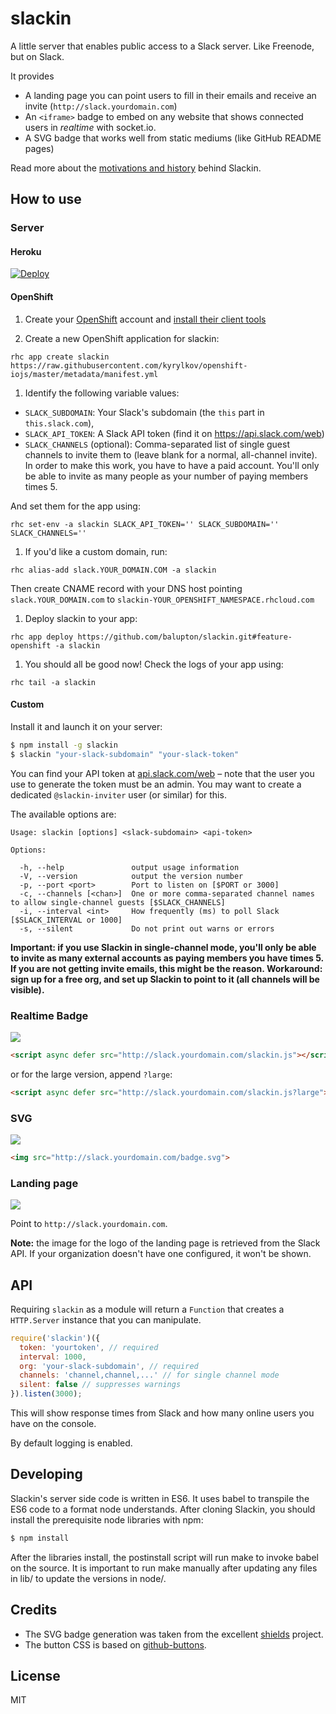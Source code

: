 
# slackin

A little server that enables public access
to a Slack server. Like Freenode, but on Slack.

It provides

- A landing page you can point users to fill in their
  emails and receive an invite (`http://slack.yourdomain.com`)
- An `<iframe>` badge to embed on any website
  that shows connected users in *realtime* with socket.io.
- A SVG badge that works well from static mediums
  (like GitHub README pages)

Read more about the [motivations and history](http://rauchg.com/slackin) behind Slackin.

## How to use

### Server


#### Heroku

[![Deploy](https://www.herokucdn.com/deploy/button.svg)](https://heroku.com/deploy?template=https://github.com/rauchg/slackin/tree/0.5.1)

#### OpenShift

1. Create your [OpenShift](https://openshift.redhat.com) account and [install their client tools](https://developers.openshift.com/en/managing-client-tools.html)

1. Create a new OpenShift application for slackin:

  ``` shell
  rhc app create slackin https://raw.githubusercontent.com/kyrylkov/openshift-iojs/master/metadata/manifest.yml
  ```

1. Identify the following variable values:

  - `SLACK_SUBDOMAIN`: Your Slack's subdomain (the `this` part in `this.slack.com`),
  - `SLACK_API_TOKEN`: A Slack API token (find it on https://api.slack.com/web)
  - `SLACK_CHANNELS` (optional): Comma-separated list of single guest channels to invite them to (leave blank for a normal, all-channel invite). In order to make this work, you have to have a paid account. You'll only be able to invite as many people as your number of paying members times 5.
  
  And set them for the app using:

  ``` shell
  rhc set-env -a slackin SLACK_API_TOKEN='' SLACK_SUBDOMAIN='' SLACK_CHANNELS=''
  ```

1. If you'd like a custom domain, run:

  ``` shell
  rhc alias-add slack.YOUR_DOMAIN.COM -a slackin
  ```
  
  Then create CNAME record with your DNS host pointing `slack.YOUR_DOMAIN.com` to `slackin-YOUR_OPENSHIFT_NAMESPACE.rhcloud.com`

1. Deploy slackin to your app:
  
  ``` shell
  rhc app deploy https://github.com/balupton/slackin.git#feature-openshift -a slackin
  ```

1. You should all be good now! Check the logs of your app using:
  
  ``` shell
  rhc tail -a slackin
  ```


#### Custom


Install it and launch it on your server:

```bash
$ npm install -g slackin
$ slackin "your-slack-subdomain" "your-slack-token"
```

You can find your API token at [api.slack.com/web](https://api.slack.com/web) – note that the user you use to generate the token must be an admin. You may want to create a dedicated `@slackin-inviter` user (or similar) for this.

The available options are:

```
Usage: slackin [options] <slack-subdomain> <api-token>

Options:

  -h, --help               output usage information
  -V, --version            output the version number
  -p, --port <port>        Port to listen on [$PORT or 3000]
  -c, --channels [<chan>]  One or more comma-separated channel names to allow single-channel guests [$SLACK_CHANNELS]
  -i, --interval <int>     How frequently (ms) to poll Slack [$SLACK_INTERVAL or 1000]
  -s, --silent             Do not print out warns or errors
```

**Important: if you use Slackin in single-channel mode, you'll only be
able to invite as many external accounts as paying members you have
times 5. If you are not getting invite emails, this might be the reason.
Workaround: sign up for a free org, and set up Slackin to point to it
(all channels will be visible).**

### Realtime Badge

[![](https://cldup.com/IaiPnDEAA6.gif)](http://slack.socket.io)

```html
<script async defer src="http://slack.yourdomain.com/slackin.js"></script>
```

or for the large version, append `?large`:

```html
<script async defer src="http://slack.yourdomain.com/slackin.js?large"></script>
```

### SVG

[![](https://cldup.com/jWUT4QFLnq.png)](http://slack.socket.io)

```html
<img src="http://slack.yourdomain.com/badge.svg">
```

### Landing page

[![](https://cldup.com/WIbawiqp0Q.png)](http://slack.socket.io)

Point to `http://slack.yourdomain.com`.

**Note:** the image for the logo of the landing page
is retrieved from the Slack API. If your organization
doesn't have one configured, it won't be shown.

## API

Requiring `slackin` as a module will return
a `Function` that creates a `HTTP.Server` instance
that you can manipulate.

```js
require('slackin')({
  token: 'yourtoken', // required
  interval: 1000,
  org: 'your-slack-subdomain', // required
  channels: 'channel,channel,...' // for single channel mode
  silent: false // suppresses warnings
}).listen(3000);
```

This will show response times from Slack and how many
online users you have on the console.

By default logging is enabled.

## Developing

Slackin's server side code is written in ES6. It uses babel to transpile the 
ES6 code to a format node understands. After cloning Slackin, you should 
install the prerequisite node libraries with npm:

```bash
$ npm install
```

After the libraries install, the postinstall script will run make to invoke
babel on the source. It is important to run make manually after updating any 
files in lib/ to update the versions in node/.

## Credits

- The SVG badge generation was taken from the
excellent [shields](https://github.com/badges/shields) project.
- The button CSS is based on
[github-buttons](https://github.com/mdo/github-buttons).

## License

MIT
